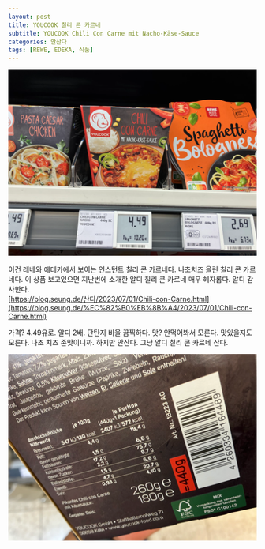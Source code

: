 ```yaml
---
layout: post
title: YOUCOOK 칠리 콘 카르네
subtitle: YOUCOOK Chili Con Carne mit Nacho-Käse-Sauce
categories: 안산다
tags: [REWE, EDEKA, 식품]
---
```


![](/assets/images/posts/IMG_5924.webp)

이건 레베와 에데카에서 보이는 인스턴트 칠리 콘 카르네다. 나초치즈 올린 칠리 콘 카르네다. 이 상품 보고있으면 지난번에 소개한 알디 칠리 콘 카르네 매우 혜자롭다. 알디 감사한다.\
[https://blog.seung.de/산다/2023/07/01/Chili-con-Carne.html](https://blog.seung.de/%EC%82%B0%EB%8B%A4/2023/07/01/Chili-con-Carne.html)

가격? 4.49유로. 알디 2배. 단탄지 비율 끔찍하다. 맛? 안먹어봐서 모른다. 맛있을지도 모른다. 나초 치즈 존맛이니까. 하지만 안산다. 그냥 알디 칠리 콘 카르네 산다.

![](/assets/images/posts/IMG_5922.webp)
